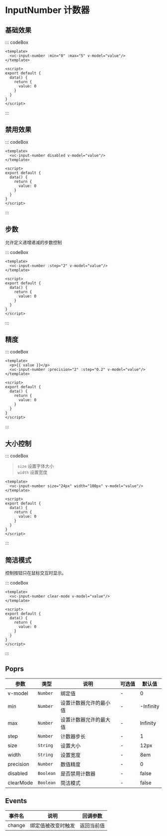 
# InputNumber 计数器

## 基础效果

::: codeBox 
```vue
<template>
  <vc-input-number :min="0" :max="5" v-model="value"/>
</template>

<script>
export default {
  data() {
    return {
      value: 0
    }
  }
}
</script>
```
:::

## 禁用效果

::: codeBox 
```vue
<template>
  <vc-input-number disabled v-model="value"/>
</template>

<script>
export default {
  data() {
    return {
      value: 0
    }
  }
}
</script>
```
:::

## 步数

允许定义递增递减的步数控制

::: codeBox 
```vue
<template>
  <vc-input-number :step="2" v-model="value"/>
</template>

<script>
export default {
  data() {
    return {
      value: 0
    }
  }
}
</script>
```
:::

## 精度

::: codeBox 
```vue
<template>
  <p>{{ value }}</p>
  <vc-input-number :precision="2" :step="0.2" v-model="value"/>
</template>

<script>
export default {
  data() {
    return {
      value: 0
    }
  }
}
</script>
```
:::

## 大小控制

::: codeBox 

> `size` 设置字体大小  
> `width` 设置宽度  

```vue
<template>
  <vc-input-number size="24px" width="100px" v-model="value"/>
</template>

<script>
export default {
  data() {
    return {
      value: 0
    }
  }
}
</script>
```
:::

## 简洁模式

控制按钮只在鼠标交互时显示。

::: codeBox 
```vue
<template>
  <vc-input-number clear-mode v-model="value"/>
</template>

<script>
export default {
  data() {
    return {
      value: 0
    }
  }
}
</script>
```
:::


## Poprs

| 参数 | 类型 | 说明 | 可选值 | 默认值 |
|---|---|---|---|---|
| v-model | `Number` | 绑定值 | - | 0 |
| min | `Number` | 设置计数器允许的最小值 | - | -Infinity |
| max | `Number` | 设置计数器允许的最大值 | - | Infinity |
| step | `Number` | 计数器步长 | - | 1 |
| size | `String` | 设置大小 | - | 12px |
| width | `String` | 设置宽度 | - | 8em |
| precision | `Number` | 数值精度 | - | 0 |
| disabled | `Boolean` | 是否禁用计数器 | - | false |
| clearMode | `Boolean` | 简洁模式 | - | false |

## Events

| 事件名 | 说明 | 回调参数 |
| --- | --- | --- |
| change | 绑定值被改变时触发 | 返回当前值 |
